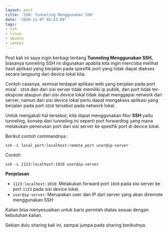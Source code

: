 ```yaml
---
layout: post
title: 'SSH: Tunneling Menggunakan SSH'
date: '2020-11-07 05:43:00'
tags:
- ssh
- linux
- ubuntu
- centos
---
```


Post kali ini saya ingin berbagi tentang **Tunneling Menggunakan SSH,** biasanya tunneling SSH ini digunakan apabila kita ingin mencoba melihat hasil aplikasi yang berjalan pada spesifik port yang tidak dapat diakses secara langsung dari device lokal kita.

Contoh casenya, semisal terdapat aplikasi web yang berjalan pada port misal : `1010` dan dari sisi server tidak memiliki ip publik, dan port tidak ter-ekspose ataupun dari sisi device lokal tidak dapat menggapai network dari server, namun dari sisi device lokal perlu dapat mengakses aplikasi yang berjalan pada port `1010` tersebut pada network lokal.

Untuk mengakali hal tersebut, kita dapat menggunakan fitur **SSH** yaitu tunneling, konsep dari tunneling ini seperti port forwarding yang mana melakukan penerusan port dari sisi server ke spesifik port di device lokal.

Berikut contoh commandnya :

<!--kg-card-begin: markdown-->

    ssh -L local_port:localhost:remote_port user@ip-server

Contoh

    ssh -L 1123:localhost:1010 user@ip-server

<!--kg-card-end: markdown--><!--kg-card-begin: markdown-->

**Penjelasan**

- `1123:localhost:1010`: Melakukan forward port `1010` pada sisi server ke port `1123` pada sisi device lokal.
- `user@ip-server`: Merupakan user dan IP dari server yang akan diremote menggunakan SSH
<!--kg-card-end: markdown-->

Kalian bisa menyesuaikan untuk baris perintah diatas sesuai dengan kebutuhan kalian.

Sekian dulu sharing kali ini, sampai jumpa pada sharing berikutnya.

